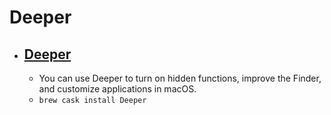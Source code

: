 # Deeper
- [Deeper](https://www.titanium-software.fr/en/deeper.html)
  - 
  - You can use Deeper to turn on hidden functions, improve the Finder, and customize applications in macOS.
  - `brew cask install Deeper`
